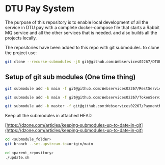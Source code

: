 # DTU Pay System

The purpose of this repository is to enable local development of all the service in DTU pay with a complete docker-compose file that starts a Rabbit MQ service and all the other services that is needed. and also builds all the projects locally.

The repositories have been added to this repo with git submodules. to clone the project use:

```bash
git clone --recurse-submodules -j8 git@github.com:Webservices02267/DTUPaySystem.git
```

## Setup of git sub modules (One time thing)

``` bash
git submodule add -b main -f git@github.com:Webservices02267/RestService.git RestService

git submodule add -b main -f git@github.com:Webservices02267/TokenService.git TokenService

git submodule add -b master -f git@github.com:Webservices02267/PaymentMicroservice.git PaymentService
```

Keep all the submodules in attached HEAD

[https://dzone.com/articles/keeping-submodules-up-to-date-in-git](https://dzone.com/articles/keeping-submodules-up-to-date-in-git)

``` bash
cd <submodule_folder>
git branch --set-upstream-to=origin/main

cd <parent_repository>
./update.sh
```
